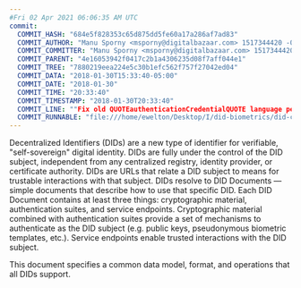 ```yaml
---
#Fri 02 Apr 2021 06:06:35 AM UTC
commit:
  COMMIT_HASH: "684e5f828353c65d875dd5fe60a17a286af7ad83"
  COMMIT_AUTHOR: "Manu Sporny <msporny@digitalbazaar.com> 1517344420 -0500"
  COMMIT_COMMITTER: "Manu Sporny <msporny@digitalbazaar.com> 1517344420 -0500"
  COMMIT_PARENT: "4e16053942f0417c2b1a4306235d08f7aff044e1"
  COMMIT_TREE: "7880219eea224e5c30b1efc562f757f27042ed04"
  COMMIT_DATA: "2018-01-30T15:33:40-05:00"
  COMMIT_DATE: "2018-01-30"
  COMMIT_TIME: "20:33:40"
  COMMIT_TIMESTAMP: "2018-01-30T20:33:40"
  COMMIT_LINE: ""Fix old QUOTEauthenticationCredentialQUOTE language per @trbouma's suggestion."
  COMMIT_RUNNABLE: "file:///home/ewelton/Desktop/I/did-biometrics/did-core-dataset/analysis/gitinfo/684e5f828353c65d875dd5fe60a17a286af7ad83/snapshot/index.html"
---
```


<section id="abstract">
<p>
Decentralized Identifiers (DIDs) are a new type of identifier for
verifiable, "self-sovereign" digital identity. DIDs are fully under the
control of the DID subject, independent from any centralized registry,
identity provider, or certificate authority. DIDs are URLs that relate a
DID subject to means for trustable interactions with that subject. DIDs
resolve to DID Documents — simple documents that describe how to use that
specific DID. Each DID Document contains at least three things:
cryptographic material, authentication suites, and service endpoints.
Cryptographic material combined with authentication suites provide a set of
mechanisms to authenticate as the DID subject (e.g. public keys,
pseudonymous biometric templates, etc.). Service endpoints enable
trusted interactions with the DID subject.
      </p>
<p>
This document specifies a common data model, format, and operations that all
DIDs support.
      </p>
</section>
